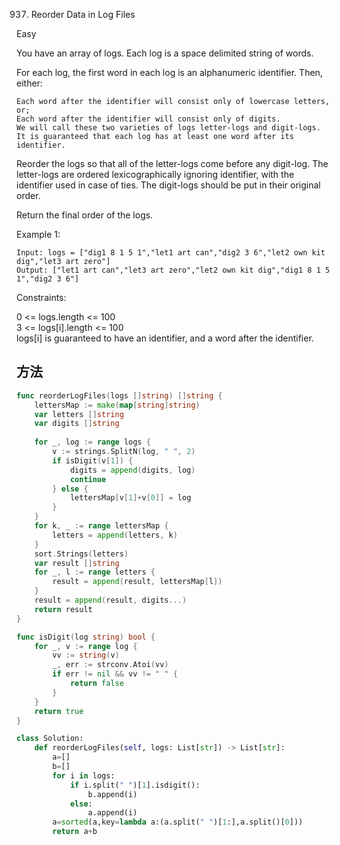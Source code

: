 937. Reorder Data in Log Files


Easy


You have an array of logs.  Each log is a space delimited string of words.

For each log, the first word in each log is an alphanumeric identifier.  Then, either:

```
Each word after the identifier will consist only of lowercase letters, or;
Each word after the identifier will consist only of digits.
We will call these two varieties of logs letter-logs and digit-logs.  It is guaranteed that each log has at least one word after its identifier.
```

Reorder the logs so that all of the letter-logs come before any digit-log.  The letter-logs are ordered lexicographically ignoring identifier, with the identifier used in case of ties.  The digit-logs should be put in their original order.

Return the final order of the logs.

 

Example 1:
```
Input: logs = ["dig1 8 1 5 1","let1 art can","dig2 3 6","let2 own kit dig","let3 art zero"]
Output: ["let1 art can","let3 art zero","let2 own kit dig","dig1 8 1 5 1","dig2 3 6"]
```

Constraints:

0 <= logs.length <= 100   
3 <= logs[i].length <= 100   
logs[i] is guaranteed to have an identifier, and a word after the identifier.


## 方法


```go
func reorderLogFiles(logs []string) []string {
    lettersMap := make(map[string]string)
	var letters []string
	var digits []string
   
    for _, log := range logs {
        v := strings.SplitN(log, " ", 2)
        if isDigit(v[1]) {
            digits = append(digits, log)
            continue
        } else {
            lettersMap[v[1]+v[0]] = log
        }
    }
    for k, _ := range lettersMap {
        letters = append(letters, k)
    }
    sort.Strings(letters)
    var result []string
    for _, l := range letters {
        result = append(result, lettersMap[l])
    }
    result = append(result, digits...)
    return result
}

func isDigit(log string) bool {
    for _, v := range log {
        vv := string(v)  
        _, err := strconv.Atoi(vv)
        if err != nil && vv != " " {
            return false
        }         
    }
    return true
}
```


```python
class Solution:
    def reorderLogFiles(self, logs: List[str]) -> List[str]:
        a=[]
        b=[]
        for i in logs:
            if i.split(" ")[1].isdigit():
                b.append(i)
            else:
                a.append(i)
        a=sorted(a,key=lambda a:(a.split(" ")[1:],a.split()[0]))
        return a+b
```
